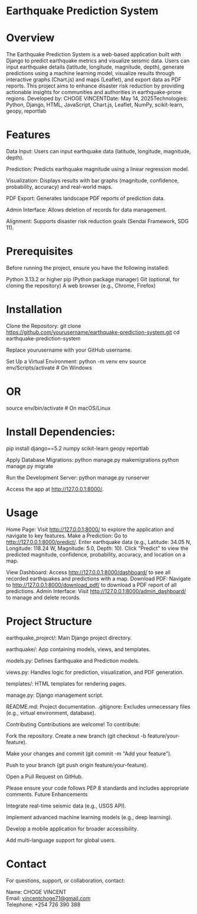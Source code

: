 # Earthquake Prediction System

# Overview

The Earthquake Prediction System is a web-based application built with Django to predict earthquake metrics and visualize seismic data. Users can input earthquake details (latitude, longitude, magnitude, depth), generate predictions using a machine learning model, visualize results through interactive graphs (Chart.js) and maps (Leaflet), and export data as PDF reports. This project aims to enhance disaster risk reduction by providing actionable insights for communities and authorities in earthquake-prone regions.
Developed by: CHOGE VINCENTDate: May 14, 2025Technologies: Python, Django, HTML, JavaScript, Chart.js, Leaflet, NumPy, scikit-learn, geopy, reportlab

# Features

Data Input: Users can input earthquake data (latitude, longitude, magnitude, depth).

Prediction: Predicts earthquake magnitude using a linear regression model.

Visualization: Displays results with bar graphs (magnitude, confidence, probability, accuracy) and real-world maps.

PDF Export: Generates landscape PDF reports of prediction data.

Admin Interface: Allows deletion of records for data management.

Alignment: Supports disaster risk reduction goals (Sendai Framework, SDG 11).

# Prerequisites

Before running the project, ensure you have the following installed:

Python 3.13.2 or higher
pip (Python package manager)
Git (optional, for cloning the repository)
A web browser (e.g., Chrome, Firefox)


# Installation

Clone the Repository:
git clone https://github.com/yourusername/earthquake-prediction-system.git
cd earthquake-prediction-system


Replace yourusername with your GitHub username.

Set Up a Virtual Environment:
python -m venv env
source env/Scripts/activate  # On Windows

# OR
source env/bin/activate     # On macOS/Linux


# Install Dependencies:

pip install django==5.2 numpy scikit-learn geopy reportlab


Apply Database Migrations:
python manage.py makemigrations
python manage.py migrate


Run the Development Server:
python manage.py runserver


Access the app at http://127.0.0.1:8000/.



# Usage

Home Page: Visit http://127.0.0.1:8000/ to explore the application and navigate to key features.
Make a Prediction:
Go to http://127.0.0.1:8000/predict/.
Enter earthquake data (e.g., Latitude: 34.05 N, Longitude: 118.24 W, Magnitude: 5.0, Depth: 10).
Click "Predict" to view the predicted magnitude, confidence, probability, accuracy, and location on a map.


View Dashboard: Access http://127.0.0.1:8000/dashboard/ to see all recorded earthquakes and predictions with a map.
Download PDF: Navigate to http://127.0.0.1:8000/download_pdf/ to download a PDF report of all predictions.
Admin Interface: Visit http://127.0.0.1:8000/admin_dashboard/ to manage and delete records.

# Project Structure

earthquake_project/: Main Django project directory.

earthquake/: App containing models, views, and templates.

models.py: Defines Earthquake and Prediction models.

views.py: Handles logic for prediction, visualization, and PDF generation.

templates/: HTML templates for rendering pages.


manage.py: Django management script.


README.md: Project documentation.
.gitignore: Excludes unnecessary files (e.g., virtual environment, database).

Contributing
Contributions are welcome! To contribute:

Fork the repository.
Create a new branch (git checkout -b feature/your-feature).

Make your changes and commit (git commit -m "Add your feature").

Push to your branch (git push origin feature/your-feature).

Open a Pull Request on GitHub.

Please ensure your code follows PEP 8 standards and includes appropriate comments.
Future Enhancements

Integrate real-time seismic data (e.g., USGS API).

Implement advanced machine learning models (e.g., deep learning).

Develop a mobile application for broader accessibility.

Add multi-language support for global users.


# Contact
For questions, support, or collaboration, contact:  

Name: CHOGE VINCENT  
Email: vincentchoge71@gmail.com  
Telephone: +254 726 390 388

